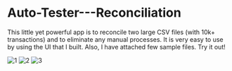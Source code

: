 # Auto-Tester---Reconciliation
This little yet powerful app is to reconcile two large CSV files (with 10k+ transactions) and to eliminate any manual processes. 
It is very easy to use by using the UI that I built. Also, I have attached few sample files.
Try it out!

![1](https://user-images.githubusercontent.com/83191250/180122831-3b2bf36c-0edb-43ed-a8d4-8b3b21737304.PNG)
![2](https://user-images.githubusercontent.com/83191250/180122833-8b47162e-e232-4d00-b70e-642061647566.PNG)
![3](https://user-images.githubusercontent.com/83191250/180122834-94d67dcc-7d75-40c5-8fb8-cebaaeab7f77.PNG)

